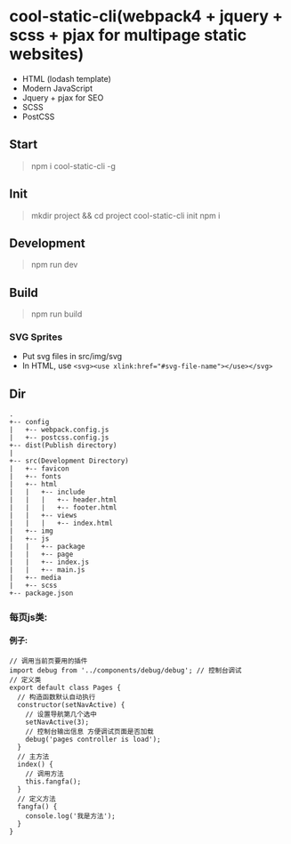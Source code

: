 # cool-static-cli(webpack4 + jquery + scss + pjax for multipage static websites)
* HTML (lodash template)
* Modern JavaScript
* Jquery + pjax for SEO
* SCSS
* PostCSS

<!-- ## Demo
> https://wzs28150.github.io/cool-static-cli/dist/ -->
## Start
> npm i cool-static-cli -g
## Init
> mkdir project && cd project
> cool-static-cli init
> npm i
## Development
> npm run dev
## Build
> npm run  build
### SVG Sprites
* Put svg files in src/img/svg
* In HTML, use `<svg><use xlink:href="#svg-file-name"></use></svg>`

## Dir
```
.
+-- config
|   +-- webpack.config.js
|   +-- postcss.config.js
+-- dist(Publish directory)
|
+-- src(Development Directory)
|   +-- favicon
|   +-- fonts
|   +-- html
|   |   +-- include
|   |   |   +-- header.html
|   |   |   +-- footer.html
|   |   +-- views
|   |   |   +-- index.html
|   +-- img
|   +-- js
|   |   +-- package
|   |   +-- page
|   |   +-- index.js
|   |   +-- main.js
|   +-- media
|   +-- scss
+-- package.json

```

### 每页js类:

#### 例子:
```
// 调用当前页要用的插件
import debug from '../components/debug/debug'; // 控制台调试
// 定义类
export default class Pages {
  // 构造函数默认自动执行
  constructor(setNavActive) {
    // 设置导航第几个选中
    setNavActive(3);
    // 控制台输出信息 方便调试页面是否加载
    debug('pages controller is load');
  }
  // 主方法
  index() {
    // 调用方法
    this.fangfa();
  }
  // 定义方法
  fangfa() {
    console.log('我是方法');
  }
}
```
